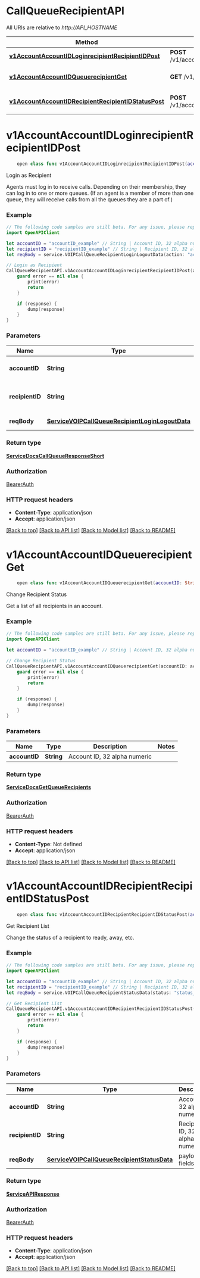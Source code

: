 # CallQueueRecipientAPI

All URIs are relative to *http://API_HOSTNAME*

Method | HTTP request | Description
------------- | ------------- | -------------
[**v1AccountAccountIDLoginrecipientRecipientIDPost**](CallQueueRecipientAPI.md#v1accountaccountidloginrecipientrecipientidpost) | **POST** /v1/account/{accountID}/loginrecipient/{recipientID} | Login as Recipient
[**v1AccountAccountIDQueuerecipientGet**](CallQueueRecipientAPI.md#v1accountaccountidqueuerecipientget) | **GET** /v1/account/{accountID}/queuerecipient | Change Recipient Status
[**v1AccountAccountIDRecipientRecipientIDStatusPost**](CallQueueRecipientAPI.md#v1accountaccountidrecipientrecipientidstatuspost) | **POST** /v1/account/{accountID}/recipient/{recipientID}/status | Get Recipient List


# **v1AccountAccountIDLoginrecipientRecipientIDPost**
```swift
    open class func v1AccountAccountIDLoginrecipientRecipientIDPost(accountID: String, recipientID: String, reqBody: ServiceVOIPCallQueueRecipientLoginLogoutData, completion: @escaping (_ data: ServiceDocsCallQueueResponseShort?, _ error: Error?) -> Void)
```

Login as Recipient

Agents must log in to receive calls. Depending on their membership, they can log in to one or more queues. (If an agent is a member of more than one queue, they will receive calls from all the queues they are a part of.)

### Example
```swift
// The following code samples are still beta. For any issue, please report via http://github.com/OpenAPITools/openapi-generator/issues/new
import OpenAPIClient

let accountID = "accountID_example" // String | Account ID, 32 alpha numeric
let recipientID = "recipientID_example" // String | Recipient ID, 32 alpha numeric
let reqBody = service.VOIPCallQueueRecipientLoginLogoutData(action: "action_example") // ServiceVOIPCallQueueRecipientLoginLogoutData | payload fields

// Login as Recipient
CallQueueRecipientAPI.v1AccountAccountIDLoginrecipientRecipientIDPost(accountID: accountID, recipientID: recipientID, reqBody: reqBody) { (response, error) in
    guard error == nil else {
        print(error)
        return
    }

    if (response) {
        dump(response)
    }
}
```

### Parameters

Name | Type | Description  | Notes
------------- | ------------- | ------------- | -------------
 **accountID** | **String** | Account ID, 32 alpha numeric | 
 **recipientID** | **String** | Recipient ID, 32 alpha numeric | 
 **reqBody** | [**ServiceVOIPCallQueueRecipientLoginLogoutData**](ServiceVOIPCallQueueRecipientLoginLogoutData.md) | payload fields | 

### Return type

[**ServiceDocsCallQueueResponseShort**](ServiceDocsCallQueueResponseShort.md)

### Authorization

[BearerAuth](../README.md#BearerAuth)

### HTTP request headers

 - **Content-Type**: application/json
 - **Accept**: application/json

[[Back to top]](#) [[Back to API list]](../README.md#documentation-for-api-endpoints) [[Back to Model list]](../README.md#documentation-for-models) [[Back to README]](../README.md)

# **v1AccountAccountIDQueuerecipientGet**
```swift
    open class func v1AccountAccountIDQueuerecipientGet(accountID: String, completion: @escaping (_ data: ServiceDocsGetQueueRecipients?, _ error: Error?) -> Void)
```

Change Recipient Status

Get a list of all recipients in an account.

### Example
```swift
// The following code samples are still beta. For any issue, please report via http://github.com/OpenAPITools/openapi-generator/issues/new
import OpenAPIClient

let accountID = "accountID_example" // String | Account ID, 32 alpha numeric

// Change Recipient Status
CallQueueRecipientAPI.v1AccountAccountIDQueuerecipientGet(accountID: accountID) { (response, error) in
    guard error == nil else {
        print(error)
        return
    }

    if (response) {
        dump(response)
    }
}
```

### Parameters

Name | Type | Description  | Notes
------------- | ------------- | ------------- | -------------
 **accountID** | **String** | Account ID, 32 alpha numeric | 

### Return type

[**ServiceDocsGetQueueRecipients**](ServiceDocsGetQueueRecipients.md)

### Authorization

[BearerAuth](../README.md#BearerAuth)

### HTTP request headers

 - **Content-Type**: Not defined
 - **Accept**: application/json

[[Back to top]](#) [[Back to API list]](../README.md#documentation-for-api-endpoints) [[Back to Model list]](../README.md#documentation-for-models) [[Back to README]](../README.md)

# **v1AccountAccountIDRecipientRecipientIDStatusPost**
```swift
    open class func v1AccountAccountIDRecipientRecipientIDStatusPost(accountID: String, recipientID: String, reqBody: ServiceVOIPCallQueueRecipientStatusData, completion: @escaping (_ data: ServiceAPIResponse?, _ error: Error?) -> Void)
```

Get Recipient List

Change the status of a recipient to ready, away, etc.

### Example
```swift
// The following code samples are still beta. For any issue, please report via http://github.com/OpenAPITools/openapi-generator/issues/new
import OpenAPIClient

let accountID = "accountID_example" // String | Account ID, 32 alpha numeric
let recipientID = "recipientID_example" // String | Recipient ID, 32 alpha numeric
let reqBody = service.VOIPCallQueueRecipientStatusData(status: "status_example") // ServiceVOIPCallQueueRecipientStatusData | payload fields

// Get Recipient List
CallQueueRecipientAPI.v1AccountAccountIDRecipientRecipientIDStatusPost(accountID: accountID, recipientID: recipientID, reqBody: reqBody) { (response, error) in
    guard error == nil else {
        print(error)
        return
    }

    if (response) {
        dump(response)
    }
}
```

### Parameters

Name | Type | Description  | Notes
------------- | ------------- | ------------- | -------------
 **accountID** | **String** | Account ID, 32 alpha numeric | 
 **recipientID** | **String** | Recipient ID, 32 alpha numeric | 
 **reqBody** | [**ServiceVOIPCallQueueRecipientStatusData**](ServiceVOIPCallQueueRecipientStatusData.md) | payload fields | 

### Return type

[**ServiceAPIResponse**](ServiceAPIResponse.md)

### Authorization

[BearerAuth](../README.md#BearerAuth)

### HTTP request headers

 - **Content-Type**: application/json
 - **Accept**: application/json

[[Back to top]](#) [[Back to API list]](../README.md#documentation-for-api-endpoints) [[Back to Model list]](../README.md#documentation-for-models) [[Back to README]](../README.md)

